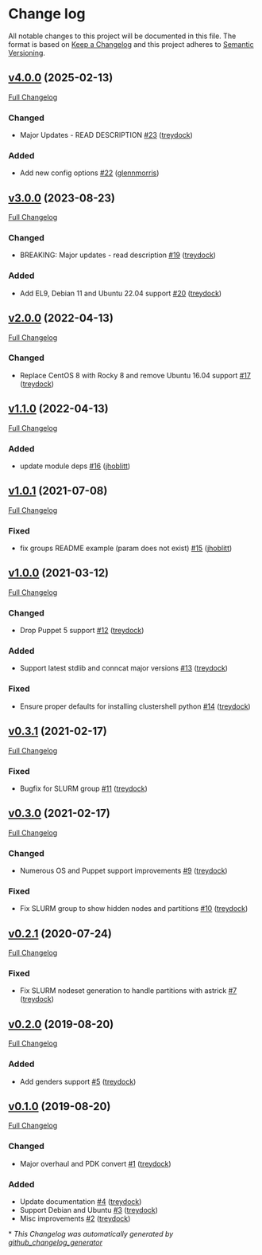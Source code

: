 # Change log

All notable changes to this project will be documented in this file. The format is based on [Keep a Changelog](http://keepachangelog.com/en/1.0.0/) and this project adheres to [Semantic Versioning](http://semver.org).

## [v4.0.0](https://github.com/treydock/puppet-module-clustershell/tree/v4.0.0) (2025-02-13)

[Full Changelog](https://github.com/treydock/puppet-module-clustershell/compare/v3.0.0...v4.0.0)

### Changed

- Major Updates - READ DESCRIPTION [\#23](https://github.com/treydock/puppet-module-clustershell/pull/23) ([treydock](https://github.com/treydock))

### Added

- Add new config options [\#22](https://github.com/treydock/puppet-module-clustershell/pull/22) ([glennmorris](https://github.com/glennmorris))

## [v3.0.0](https://github.com/treydock/puppet-module-clustershell/tree/v3.0.0) (2023-08-23)

[Full Changelog](https://github.com/treydock/puppet-module-clustershell/compare/v2.0.0...v3.0.0)

### Changed

- BREAKING: Major updates - read description [\#19](https://github.com/treydock/puppet-module-clustershell/pull/19) ([treydock](https://github.com/treydock))

### Added

- Add EL9, Debian 11 and Ubuntu 22.04 support [\#20](https://github.com/treydock/puppet-module-clustershell/pull/20) ([treydock](https://github.com/treydock))

## [v2.0.0](https://github.com/treydock/puppet-module-clustershell/tree/v2.0.0) (2022-04-13)

[Full Changelog](https://github.com/treydock/puppet-module-clustershell/compare/v1.1.0...v2.0.0)

### Changed

- Replace CentOS 8 with Rocky 8 and remove Ubuntu 16.04 support [\#17](https://github.com/treydock/puppet-module-clustershell/pull/17) ([treydock](https://github.com/treydock))

## [v1.1.0](https://github.com/treydock/puppet-module-clustershell/tree/v1.1.0) (2022-04-13)

[Full Changelog](https://github.com/treydock/puppet-module-clustershell/compare/v1.0.1...v1.1.0)

### Added

- update module deps [\#16](https://github.com/treydock/puppet-module-clustershell/pull/16) ([jhoblitt](https://github.com/jhoblitt))

## [v1.0.1](https://github.com/treydock/puppet-module-clustershell/tree/v1.0.1) (2021-07-08)

[Full Changelog](https://github.com/treydock/puppet-module-clustershell/compare/v1.0.0...v1.0.1)

### Fixed

- fix groups README example \(param does not exist\) [\#15](https://github.com/treydock/puppet-module-clustershell/pull/15) ([jhoblitt](https://github.com/jhoblitt))

## [v1.0.0](https://github.com/treydock/puppet-module-clustershell/tree/v1.0.0) (2021-03-12)

[Full Changelog](https://github.com/treydock/puppet-module-clustershell/compare/v0.3.1...v1.0.0)

### Changed

- Drop Puppet 5 support [\#12](https://github.com/treydock/puppet-module-clustershell/pull/12) ([treydock](https://github.com/treydock))

### Added

- Support latest stdlib and conncat major versions [\#13](https://github.com/treydock/puppet-module-clustershell/pull/13) ([treydock](https://github.com/treydock))

### Fixed

- Ensure proper defaults for installing clustershell python [\#14](https://github.com/treydock/puppet-module-clustershell/pull/14) ([treydock](https://github.com/treydock))

## [v0.3.1](https://github.com/treydock/puppet-module-clustershell/tree/v0.3.1) (2021-02-17)

[Full Changelog](https://github.com/treydock/puppet-module-clustershell/compare/v0.3.0...v0.3.1)

### Fixed

- Bugfix for SLURM group [\#11](https://github.com/treydock/puppet-module-clustershell/pull/11) ([treydock](https://github.com/treydock))

## [v0.3.0](https://github.com/treydock/puppet-module-clustershell/tree/v0.3.0) (2021-02-17)

[Full Changelog](https://github.com/treydock/puppet-module-clustershell/compare/v0.2.1...v0.3.0)

### Changed

- Numerous OS and Puppet support improvements [\#9](https://github.com/treydock/puppet-module-clustershell/pull/9) ([treydock](https://github.com/treydock))

### Fixed

- Fix SLURM group to show hidden nodes and partitions [\#10](https://github.com/treydock/puppet-module-clustershell/pull/10) ([treydock](https://github.com/treydock))

## [v0.2.1](https://github.com/treydock/puppet-module-clustershell/tree/v0.2.1) (2020-07-24)

[Full Changelog](https://github.com/treydock/puppet-module-clustershell/compare/v0.2.0...v0.2.1)

### Fixed

- Fix SLURM nodeset generation to handle partitions with astrick [\#7](https://github.com/treydock/puppet-module-clustershell/pull/7) ([treydock](https://github.com/treydock))

## [v0.2.0](https://github.com/treydock/puppet-module-clustershell/tree/v0.2.0) (2019-08-20)

[Full Changelog](https://github.com/treydock/puppet-module-clustershell/compare/v0.1.0...v0.2.0)

### Added

- Add genders support [\#5](https://github.com/treydock/puppet-module-clustershell/pull/5) ([treydock](https://github.com/treydock))

## [v0.1.0](https://github.com/treydock/puppet-module-clustershell/tree/v0.1.0) (2019-08-20)

[Full Changelog](https://github.com/treydock/puppet-module-clustershell/compare/523eb7c7847bfe064857772573e9cae847082fe8...v0.1.0)

### Changed

- Major overhaul and PDK convert [\#1](https://github.com/treydock/puppet-module-clustershell/pull/1) ([treydock](https://github.com/treydock))

### Added

- Update documentation [\#4](https://github.com/treydock/puppet-module-clustershell/pull/4) ([treydock](https://github.com/treydock))
- Support Debian and Ubuntu [\#3](https://github.com/treydock/puppet-module-clustershell/pull/3) ([treydock](https://github.com/treydock))
- Misc improvements [\#2](https://github.com/treydock/puppet-module-clustershell/pull/2) ([treydock](https://github.com/treydock))



\* *This Changelog was automatically generated by [github_changelog_generator](https://github.com/github-changelog-generator/github-changelog-generator)*

